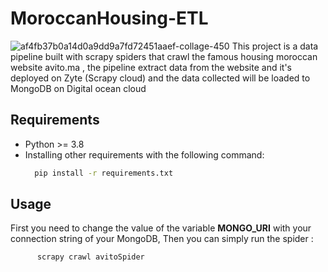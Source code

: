# MoroccanHousing-ETL
<img src="https://i.ibb.co/svCq2Jm/af4fb37b0a14d0a9dd9a7fd72451aaef-collage-450.jpg" alt="af4fb37b0a14d0a9dd9a7fd72451aaef-collage-450" border="0">
This project is a data pipeline built with scrapy spiders that crawl the famous housing moroccan website avito.ma , the pipeline extract data from the website and it's deployed on  Zyte (Scrapy cloud) and the data collected will be loaded to MongoDB on Digital ocean cloud

## Requirements
* Python >= 3.8
* Installing other requirements with the following command:
    ```sh
      pip install -r requirements.txt
    ```
## Usage

First you need to change the value of the variable **MONGO_URI** with your connection string of your MongoDB, Then you can simply run the spider :
```sh
      scrapy crawl avitoSpider
```
